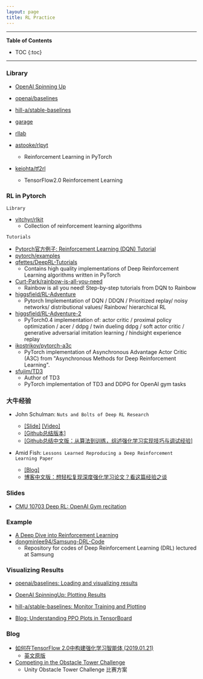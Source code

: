 ```yaml
---
layout: page
title: RL Practice
---
```


---
**Table of Contents**
* TOC
{:toc}
---

### Library

- [OpenAI Spinning Up](http://spinningup.openai.com/en/latest/index.html)
- [openai/baselines](https://github.com/openai/baselines)
- [hill-a/stable-baselines](https://github.com/hill-a/stable-baselines)
- [garage](https://github.com/rlworkgroup/garage)
- [rllab](https://github.com/rll/rllab)

- [astooke/rlpyt](https://github.com/astooke/rlpyt)
	- Reinforcement Learning in PyTorch
- [keiohta/tf2rl](https://github.com/keiohta/tf2rl)
	- TensorFlow2.0 Reinforcement Learning

### RL in Pytorch

`Library`

- [vitchyr/rlkit](https://github.com/vitchyr/rlkit)
	- Collection of reinforcement learning algorithms

`Tutorials`

- [Pytorch官方例子: Reinforcement Learning (DQN) Tutorial](https://pytorch.org/tutorials/intermediate/reinforcement_q_learning.html#)
- [pytorch/examples](https://github.com/pytorch/examples/tree/master/reinforcement_learning)
- [qfettes/DeepRL-Tutorials](https://github.com/qfettes/DeepRL-Tutorials)
	- Contains high quality implementations of Deep Reinforcement Learning algorithms written in PyTorch
- [Curt-Park/rainbow-is-all-you-need](https://github.com/Curt-Park/rainbow-is-all-you-need)
	- Rainbow is all you need! Step-by-step tutorials from DQN to Rainbow
- [higgsfield/RL-Adventure](https://github.com/higgsfield/RL-Adventure)
	- Pytorch Implementation of DQN / DDQN / Prioritized replay/ noisy networks/ distributional values/ Rainbow/ hierarchical RL
- [higgsfield/RL-Adventure-2](https://github.com/higgsfield/RL-Adventure-2)
	- PyTorch0.4 implementation of: actor critic / proximal policy optimization / acer / ddpg / twin dueling ddpg / soft actor critic / generative adversarial imitation learning / hindsight experience replay
- [ikostrikov/pytorch-a3c](https://github.com/ikostrikov/pytorch-a3c)
	- PyTorch implementation of Asynchronous Advantage Actor Critic (A3C) from "Asynchronous Methods for Deep Reinforcement Learning".
- [sfujim/TD3](https://github.com/sfujim/TD3)
	- Author of TD3
	- PyTorch implementation of TD3 and DDPG for OpenAI gym tasks

### 大牛经验

- John Schulman: `Nuts and Bolts of Deep RL Research`
	- [[Slide]](http://joschu.net/docs/nuts-and-bolts.pdf) [[Video]](https://www.youtube.com/watch?v=8EcdaCk9KaQ&feature=youtu.be)
	- [[Github总结版本]](https://github.com/Taylor-Liu/DeepRLHacks)
	- [[Github总结中文版：从算法到训练，综述强化学习实现技巧与调试经验]](https://mp.weixin.qq.com/s/R30quVGK0TgjerLpiIK9eg)

- Amid Fish: `Lessons Learned Reproducing a Deep Reinforcement Learning Paper`
	- [[Blog]](http://amid.fish/reproducing-deep-rl)
	- [博客中文版：想轻松复现深度强化学习论文？看这篇经验之谈](https://mp.weixin.qq.com/s/vqlm75OzROqRrQjEa29TTQ)


### Slides

- [CMU 10703 Deep RL: OpenAI Gym recitation](https://katefvision.github.io/10703_openai_gym_recitation.pdf)

### Example

- [A Deep Dive into Reinforcement Learning](https://www.toptal.com/machine-learning/deep-dive-into-reinforcement-learning)
- [dongminlee94/Samsung-DRL-Code](https://github.com/dongminlee94/Samsung-DRL-Code)
	- Repository for codes of Deep Reinforcement Learning (DRL) lectured at Samsung

### Visualizing Results

- [openai/baselines: Loading and visualizing results](https://github.com/openai/baselines/blob/master/docs/viz/viz.ipynb)
- [OpenAI SpinningUp: Plotting Results](http://spinningup.openai.com/en/latest/user/plotting.html)
- [hill-a/stable-baselines: Monitor Training and Plotting](https://github.com/hill-a/stable-baselines)

- [Blog: Understanding PPO Plots in TensorBoard](https://medium.com/aureliantactics/understanding-ppo-plots-in-tensorboard-cbc3199b9ba2)

### Blog

- [如何在TensorFlow 2.0中构建强化学习智能体 (2019.01.21)](https://www.jiqizhixin.com/articles/2019-01-21-15?from=synced&keyword=%E5%A4%9A%E6%99%BA%E8%83%BD%E4%BD%93%E5%BC%BA%E5%8C%96%E5%AD%A6%E4%B9%A0)
	- [英文原版](http://inoryy.com/post/tensorflow2-deep-reinforcement-learning/)
- [Competing in the Obstacle Tower Challenge](https://blog.aqnichol.com/2019/07/24/competing-in-the-obstacle-tower-challenge/)
	-  Unity Obstacle Tower Challenge 比赛方案

